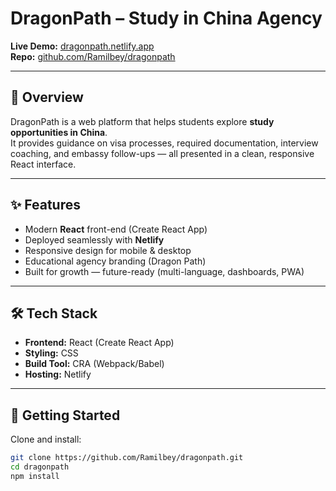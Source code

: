 # DragonPath – Study in China Agency

**Live Demo:** [dragonpath.netlify.app](https://dragonpath.netlify.app/)  
**Repo:** [github.com/Ramilbey/dragonpath](https://github.com/Ramilbey/dragonpath)

---

## 📖 Overview
DragonPath is a web platform that helps students explore **study opportunities in China**.  
It provides guidance on visa processes, required documentation, interview coaching, and embassy follow-ups — all presented in a clean, responsive React interface.

---

## ✨ Features
- Modern **React** front-end (Create React App)
- Deployed seamlessly with **Netlify**
- Responsive design for mobile & desktop
- Educational agency branding (Dragon Path)
- Built for growth — future-ready (multi-language, dashboards, PWA)

---

## 🛠 Tech Stack
- **Frontend:** React (Create React App)
- **Styling:** CSS  
- **Build Tool:** CRA (Webpack/Babel)  
- **Hosting:** Netlify  

---

## 🚀 Getting Started

Clone and install:
```bash
git clone https://github.com/Ramilbey/dragonpath.git
cd dragonpath
npm install
